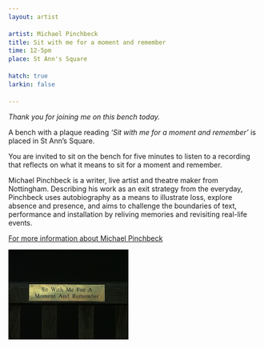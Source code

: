 ```yaml
---
layout: artist

artist: Michael Pinchbeck
title: Sit with me for a moment and remember
time: 12-5pm
place: St Ann's Square

hatch: true
larkin: false

---
```


*Thank you for joining me on this bench today.*     

A bench with a plaque reading *‘Sit with me for a moment and remember’* is placed in St Ann’s Square.    

You are invited to sit on the bench for five minutes to listen to a recording that reflects on what it means to sit for a moment and remember.     

Michael Pinchbeck is a writer, live artist and theatre maker from Nottingham. Describing his work as an exit strategy from the everyday, Pinchbeck uses autobiography as a means to illustrate loss, explore absence and presence, and aims to challenge the boundaries of text, performance and installation by reliving memories and revisiting real-life events.    

[For more information about Michael Pinchbeck](www.michaelpinchbeck.co.uk)     

![Sit with me...](Sitwithme.jpg)
